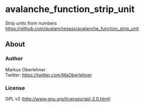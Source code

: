 # avalanche_function_strip_unit
Strip units from numbers  
https://github.com/avalanchesass/avalanche_function_strip_unit

## About
### Author
Markus Oberlehner  
Twitter: https://twitter.com/MaOberlehner

### License
GPL v2 (http://www.gnu.org/licenses/gpl-2.0.html)
